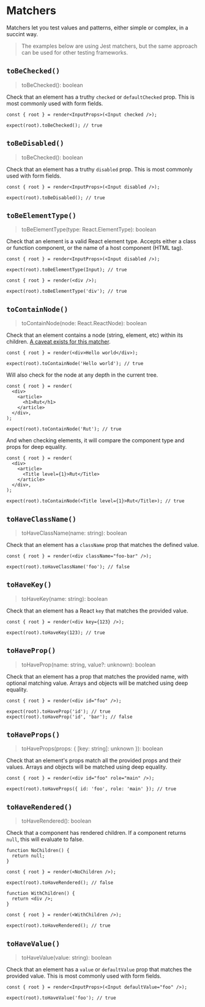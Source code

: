 # Matchers

Matchers let you test values and patterns, either simple or complex, in a succint way.

> The examples below are using Jest matchers, but the same approach can be used for other testing
> frameworks.

## `toBeChecked()`

> toBeChecked(): boolean

Check that an element has a truthy `checked` or `defaultChecked` prop. This is most commonly used
with form fields.

```tsx
const { root } = render<InputProps>(<Input checked />);

expect(root).toBeChecked(); // true
```

## `toBeDisabled()`

> toBeChecked(): boolean

Check that an element has a truthy `disabled` prop. This is most commonly used with form fields.

```tsx
const { root } = render<InputProps>(<Input disabled />);

expect(root).toBeDisabled(); // true
```

## `toBeElementType()`

> toBeElementType(type: React.ElementType): boolean

Check that an element is a valid React element type. Accepts either a class or function component,
or the name of a host component (HTML tag).

```tsx
const { root } = render<InputProps>(<Input disabled />);

expect(root).toBeElementType(Input); // true
```

```tsx
const { root } = render(<div />);

expect(root).toBeElementType('div'); // true
```

## `toContainNode()`

> toContainNode(node: React.ReactNode): boolean

Check that an element contains a node (string, element, etc) within its children.
[A caveat exists for this matcher](./caveats.md).

```tsx
const { root } = render(<div>Hello world</div>);

expect(root).toContainNode('Hello world'); // true
```

Will also check for the node at any depth in the current tree.

```tsx
const { root } = render(
  <div>
    <article>
      <h1>Rut</h1>
    </article>
  </div>,
);

expect(root).toContainNode('Rut'); // true
```

And when checking elements, it will compare the component type and props for deep equality.

```tsx
const { root } = render(
  <div>
    <article>
      <Title level={1}>Rut</Title>
    </article>
  </div>,
);

expect(root).toContainNode(<Title level={1}>Rut</Title>); // true
```

## `toHaveClassName()`

> toHaveClassName(name: string): boolean

Check that an element has a `className` prop that matches the defined value.

```tsx
const { root } = render(<div className="foo-bar" />);

expect(root).toHaveClassName('foo'); // false
```

## `toHaveKey()`

> toHaveKey(name: string): boolean

Check that an element has a React `key` that matches the provided value.

```tsx
const { root } = render(<div key={123} />);

expect(root).toHaveKey(123); // true
```

## `toHaveProp()`

> toHaveProp(name: string, value?: unknown): boolean

Check that an element has a prop that matches the provided name, with optional matching value.
Arrays and objects will be matched using deep equality.

```tsx
const { root } = render(<div id="foo" />);

expect(root).toHaveProp('id'); // true
expect(root).toHaveProp('id', 'bar'); // false
```

## `toHaveProps()`

> toHaveProps(props: { [key: string]: unknown }): boolean

Check that an element's props match all the provided props and their values. Arrays and objects will
be matched using deep equality.

```tsx
const { root } = render(<div id="foo" role="main" />);

expect(root).toHaveProps({ id: 'foo', role: 'main' }); // true
```

## `toHaveRendered()`

> toHaveRendered(): boolean

Check that a component has rendered children. If a component returns `null`, this will evaluate to
false.

```tsx
function NoChildren() {
  return null;
}

const { root } = render(<NoChildren />);

expect(root).toHaveRendered(); // false
```

```tsx
function WithChildren() {
  return <div />;
}

const { root } = render(<WithChildren />);

expect(root).toHaveRendered(); // true
```

## `toHaveValue()`

> toHaveValue(value: string): boolean

Check that an element has a `value` or `defaultValue` prop that matches the provided value. This is
most commonly used with form fields.

```tsx
const { root } = render<InputProps>(<Input defaultValue="foo" />);

expect(root).toHaveValue('foo'); // true
```
